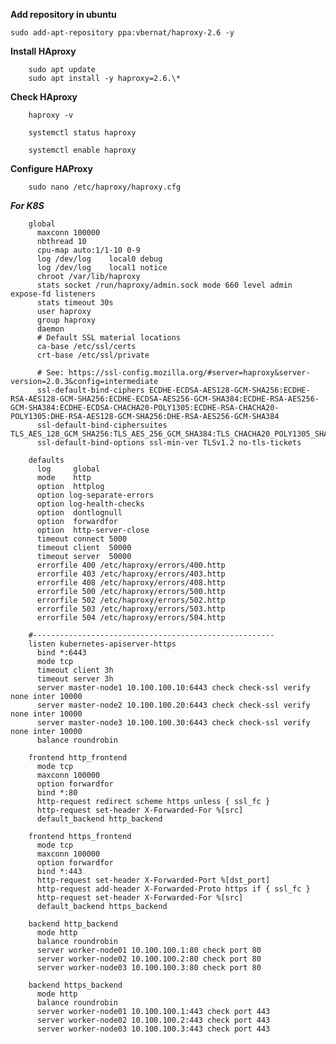 **Add repository in ubuntu**

    sudo add-apt-repository ppa:vbernat/haproxy-2.6 -y

**Install HAproxy**

        sudo apt update
        sudo apt install -y haproxy=2.6.\*

**Check HAproxy**

        haproxy -v

        systemctl status haproxy

        systemctl enable haproxy

**Configure HAProxy**

        sudo nano /etc/haproxy/haproxy.cfg


_**For K8S**_

        global
          maxconn 100000
          nbthread 10
          cpu-map auto:1/1-10 0-9
          log /dev/log    local0 debug
          log /dev/log    local1 notice
          chroot /var/lib/haproxy
          stats socket /run/haproxy/admin.sock mode 660 level admin expose-fd listeners
          stats timeout 30s
          user haproxy
          group haproxy
          daemon
          # Default SSL material locations
          ca-base /etc/ssl/certs
          crt-base /etc/ssl/private
        
          # See: https://ssl-config.mozilla.org/#server=haproxy&server-version=2.0.3&config=intermediate
          ssl-default-bind-ciphers ECDHE-ECDSA-AES128-GCM-SHA256:ECDHE-RSA-AES128-GCM-SHA256:ECDHE-ECDSA-AES256-GCM-SHA384:ECDHE-RSA-AES256-GCM-SHA384:ECDHE-ECDSA-CHACHA20-POLY1305:ECDHE-RSA-CHACHA20-POLY1305:DHE-RSA-AES128-GCM-SHA256:DHE-RSA-AES256-GCM-SHA384
          ssl-default-bind-ciphersuites TLS_AES_128_GCM_SHA256:TLS_AES_256_GCM_SHA384:TLS_CHACHA20_POLY1305_SHA256
          ssl-default-bind-options ssl-min-ver TLSv1.2 no-tls-tickets
        
        defaults
          log     global
          mode    http
          option  httplog
          option log-separate-errors
          option log-health-checks
          option  dontlognull 
          option  forwardfor
          option  http-server-close
          timeout connect 5000
          timeout client  50000
          timeout server  50000
          errorfile 400 /etc/haproxy/errors/400.http
          errorfile 403 /etc/haproxy/errors/403.http
          errorfile 408 /etc/haproxy/errors/408.http
          errorfile 500 /etc/haproxy/errors/500.http
          errorfile 502 /etc/haproxy/errors/502.http
          errorfile 503 /etc/haproxy/errors/503.http
          errorfile 504 /etc/haproxy/errors/504.http
        
        #------------------------------------------------------
        listen kubernetes-apiserver-https
          bind *:6443
          mode tcp
          timeout client 3h
          timeout server 3h
          server master-node1 10.100.100.10:6443 check check-ssl verify none inter 10000
          server master-node2 10.100.100.20:6443 check check-ssl verify none inter 10000
          server master-node3 10.100.100.30:6443 check check-ssl verify none inter 10000
          balance roundrobin
        
        frontend http_frontend
          mode tcp
          maxconn 100000
          option forwardfor
          bind *:80
          http-request redirect scheme https unless { ssl_fc }
          http-request set-header X-Forwarded-For %[src]
          default_backend http_backend
        
        frontend https_frontend
          mode tcp
          maxconn 100000
          option forwardfor
          bind *:443
          http-request set-header X-Forwarded-Port %[dst_port]
          http-request add-header X-Forwarded-Proto https if { ssl_fc }  
          http-request set-header X-Forwarded-For %[src]
          default_backend https_backend
        
        backend http_backend
          mode http
          balance roundrobin
          server worker-node01 10.100.100.1:80 check port 80
          server worker-node02 10.100.100.2:80 check port 80
          server worker-node03 10.100.100.3:80 check port 80
        
        backend https_backend
          mode http
          balance roundrobin
          server worker-node01 10.100.100.1:443 check port 443
          server worker-node02 10.100.100.2:443 check port 443
          server worker-node03 10.100.100.3:443 check port 443
  
